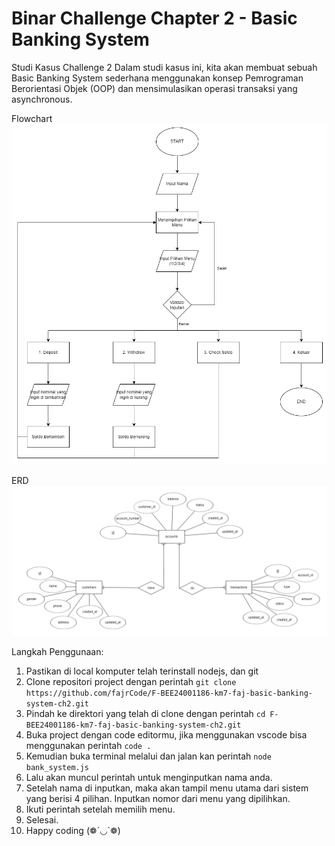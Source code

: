 # Binar Challenge Chapter 2 - Basic Banking System

Studi Kasus Challenge 2
Dalam studi kasus ini, kita akan membuat sebuah Basic Banking System sederhana menggunakan konsep Pemrograman Berorientasi Objek (OOP) dan mensimulasikan operasi transaksi yang asynchronous.

Flowchart
![Flowchart Bank System](flowchart.webp)

ERD
![ERD Bank System](db/erd_banksystem.png)

Langkah Penggunaan:
1. Pastikan di local komputer telah terinstall nodejs, dan git
2. Clone repositori project dengan perintah ```git clone https://github.com/fajrCode/F-BEE24001186-km7-faj-basic-banking-system-ch2.git```
3. Pindah ke direktori yang telah di clone dengan perintah ```cd F-BEE24001186-km7-faj-basic-banking-system-ch2.git```
4. Buka project dengan code editormu, jika menggunakan vscode bisa menggunakan perintah ```code .```
5. Kemudian buka terminal melalui dan jalan kan perintah ```node bank_system.js```
6. Lalu akan muncul perintah untuk menginputkan nama anda.
7. Setelah nama di inputkan, maka akan tampil menu utama dari sistem yang berisi 4 pilihan. Inputkan nomor dari menu yang dipilihkan.
8. Ikuti perintah setelah memilih menu.
7. Selesai.
8. Happy coding (❁´◡`❁)